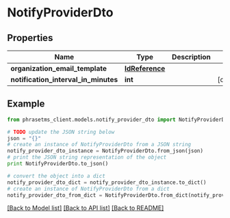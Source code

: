 # NotifyProviderDto

## Properties

| Name                                 | Type                              | Description | Notes      |
| ------------------------------------ | --------------------------------- | ----------- | ---------- |
| **organization_email_template**      | [**IdReference**](IdReference.md) |             |
| **notification_interval_in_minutes** | **int**                           |             | [optional] |

## Example

```python
from phrasetms_client.models.notify_provider_dto import NotifyProviderDto

# TODO update the JSON string below
json = "{}"
# create an instance of NotifyProviderDto from a JSON string
notify_provider_dto_instance = NotifyProviderDto.from_json(json)
# print the JSON string representation of the object
print NotifyProviderDto.to_json()

# convert the object into a dict
notify_provider_dto_dict = notify_provider_dto_instance.to_dict()
# create an instance of NotifyProviderDto from a dict
notify_provider_dto_from_dict = NotifyProviderDto.from_dict(notify_provider_dto_dict)
```

[[Back to Model list]](../README.md#documentation-for-models) [[Back to API list]](../README.md#documentation-for-api-endpoints) [[Back to README]](../README.md)

